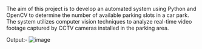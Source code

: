 The aim of this project is to develop an automated system using Python and OpenCV to determine the number of available parking slots in a car park. The system utilizes computer vision techniques to analyze real-time video footage captured by CCTV cameras installed in the parking area.

Output:-
![image](https://github.com/Prathamg399/Parking_management/assets/96566517/4596a9ac-1ea8-4814-9346-c31d1075331d)
